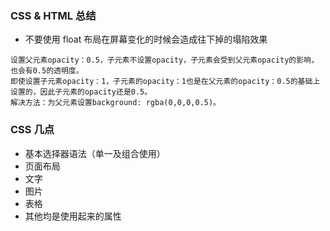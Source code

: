 ### CSS & HTML 总结

* 不要使用 float 布局在屏幕变化的时候会造成往下掉的塌陷效果
```
设置父元素opacity：0.5，子元素不设置opacity，子元素会受到父元素opacity的影响，也会有0.5的透明度。
即使设置子元素opacity：1，子元素的opacity：1也是在父元素的opacity：0.5的基础上设置的，因此子元素的opacity还是0.5。
解决方法：为父元素设置background: rgba(0,0,0,0.5)。
```
### CSS 几点 
* 基本选择器语法（单一及组合使用）
* 页面布局
* 文字
* 图片
* 表格
* 其他均是使用起来的属性
